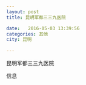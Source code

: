 ```yaml
--- 
layout: post 
title: 昆明军都三三九医院

date:   2016-05-03 13:39:56 
categories: 其他  
city: 昆明
  
--- 
```

   
昆明军都三三九医院

信息

